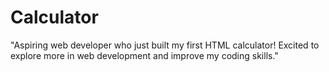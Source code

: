 # Calculator
"Aspiring web developer who just built my first HTML calculator! Excited to explore more in web development and improve my coding skills."
